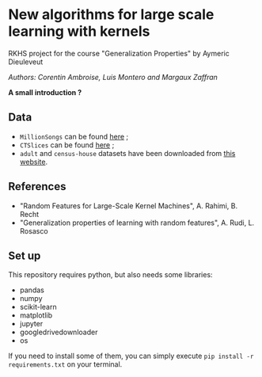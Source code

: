 # New algorithms for large scale learning with kernels
RKHS project for the course "Generalization Properties" by Aymeric Dieuleveut

_Authors: Corentin Ambroise, Luis Montero and Margaux Zaffran_

**A small introduction ?**

## Data

- ```MillionSongs``` can be found [here](https://archive.ics.uci.edu/ml/datasets/yearpredictionmsd) ;
- ```CTSlices``` can be found [here](https://archive.ics.uci.edu/ml/datasets/Relative+location+of+CT+slices+on+axial+axis) ;
- ```adult``` and ```census-house``` datasets have been downloaded from
[this website](http://www.cs.toronto.edu/~delve/data/datasets.html).

## References

- "Random Features for Large-Scale Kernel Machines", A. Rahimi, B. Recht
- "Generalization properties of learning with random features", A. Rudi, L. Rosasco

## Set up

This repository requires python, but also needs some libraries:

- pandas
- numpy
- scikit-learn
- matplotlib
- jupyter
- googledrivedownloader
- os

If you need to install some of them, you can simply execute ```pip install -r requirements.txt``` on your terminal.

